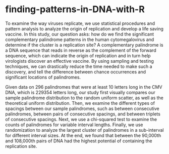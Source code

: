 # finding-patterns-in-DNA-with-R

To examine the way viruses replicate, we use statistical procedures and pattern analysis to analyze the origin of replication and develop a life saving vaccine. In this study, our question asks: how do we find the significant complementary palindrome patterns in the human cytomegalovirus and determine if the cluster is a replication site? A complementary palindrome is a DNA sequence that reads in reverse as the complement of the forward sequence, which can indicate the origin of replication and in turn help virologists discover an effective vaccine. By using sampling and testing techniques, we can drastically reduce the time needed to make such a discovery, and tell the difference between chance occurrences and significant locations of palindromes.

Given data on 296 palindromes that were at least 10 letters long in the CMV DNA, which is 229354 letters long, our study first visually compares our sample palindrome distribution to the random uniform scatter, as well as the theoretical uniform distribution. Then, we examine the different types of spacings between our sample palindromes, such as between consecutive palindromes, between pairs of consecutive spacings, and between triplets of consecutive spacings. Next, we use a chi-squared test to examine the counts of palindromes for variable interval lengths. Finally, we use randomization to analyze the largest cluster of palindromes in a sub-interval for different interval sizes. At the end, we found that between the 90,000th and 108,000th pairs of DNA had the highest potential of containing the replication site.
